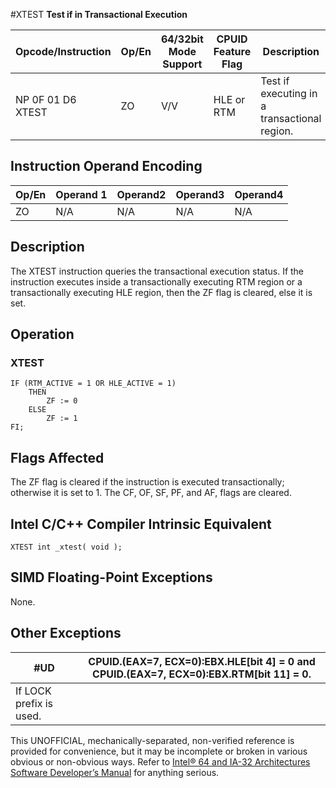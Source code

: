 #XTEST
**Test if in Transactional Execution**

| Opcode/Instruction | Op/En | 64/32bit Mode Support | CPUID Feature Flag | Description                                  |
| ------------------ | ----- | --------------------- | ------------------ | -------------------------------------------- |
| NP 0F 01 D6 XTEST  | ZO    | V/V                   | HLE or RTM         | Test if executing in a transactional region. |

## Instruction Operand Encoding

| Op/En | Operand 1 | Operand2 | Operand3 | Operand4 |
| ----- | --------- | -------- | -------- | -------- |
| ZO    | N/A       | N/A      | N/A      | N/A      |

## Description

The XTEST instruction queries the transactional execution status. If the instruction executes inside a transactionally executing RTM region or a transactionally executing HLE region, then the ZF flag is cleared, else it is set.

## Operation

### XTEST

```
IF (RTM_ACTIVE = 1 OR HLE_ACTIVE = 1)
    THEN
        ZF := 0
    ELSE
        ZF := 1
FI;

```

## Flags Affected

The ZF flag is cleared if the instruction is executed transactionally; otherwise it is set to 1. The CF, OF, SF, PF, and AF, flags are cleared.

## Intel C/C++ Compiler Intrinsic Equivalent

```
XTEST int _xtest( void );

```

## SIMD Floating-Point Exceptions

None.

## Other Exceptions

| #​​​UD                  | CPUID.(EAX=7, ECX=0):EBX.HLE[bit 4] = 0 and CPUID.(EAX=7, ECX=0):EBX.RTM[bit 11] = 0. |
| ----------------------- | ------------------------------------------------------------------------------------- |
| If LOCK prefix is used. |

This UNOFFICIAL, mechanically-separated, non-verified reference is provided for convenience, but it may be
incomplete or broken in various obvious or non-obvious
ways. Refer to [Intel® 64 and IA-32 Architectures Software Developer’s Manual](https://software.intel.com/en-us/download/intel-64-and-ia-32-architectures-sdm-combined-volumes-1-2a-2b-2c-2d-3a-3b-3c-3d-and-4) for anything serious.
